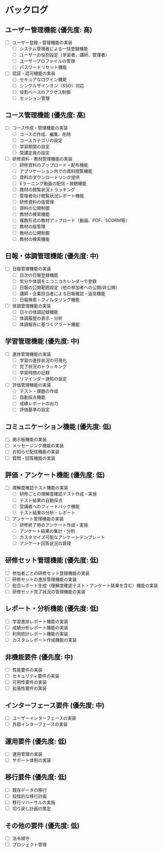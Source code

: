 # バックログ

## ユーザー管理機能 (優先度: 高)

- [ ] ユーザー登録・管理機能の実装
    - [ ] システム管理者による一括登録機能
    - [ ] ユーザーの役割設定（学習者、講師、管理者）
    - [ ] ユーザープロファイルの管理
    - [ ] パスワードリセット機能
- [ ] 認証・認可機能の実装
    - [ ] セキュアなログイン機能
    - [ ] シングルサインオン（SSO）対応
    - [ ] 役割ベースのアクセス制御
    - [ ] セッション管理

## コース管理機能 (優先度: 高)

- [ ] コース作成・管理機能の実装
    - [ ] コースの作成、編集、削除
    - [ ] コースカテゴリの設定
    - [ ] 学習期間の設定
    - [ ] 受講定員の設定
- [ ] 研修資料・教材管理機能の実装
    - [ ] 研修資料のアップロード・配布機能
    - [ ] アプリケーション内での資料閲覧機能
    - [ ] 資料のダウンロードリンク提供
    - [ ] Eラーニング動画の配信・視聴機能
    - [ ] 教材の閲覧状況トラッキング
    - [ ] 管理者向け閲覧状況レポート機能
    - [ ] 研修資料の版管理
    - [ ] 資料の公開制御
    - [ ] 教材の検索機能
    - [ ] 複数形式の教材アップロード（動画、PDF、SCORM等）
    - [ ] 教材の版管理
    - [ ] 教材の公開制御
    - [ ] 教材の検索機能

## 日報・体調管理機能 (優先度: 中)

- [ ] 日報管理機能の実装
    - [ ] 日次の日報登録機能
    - [ ] 気分や体調をニコニコカレンダーで登録
    - [ ] 日報の公開範囲設定（他の参加者への公開/非公開）
    - [ ] 講師・企業担当者による日報確認・返信機能
    - [ ] 日報検索・フィルタリング機能
- [ ] 体調管理機能の実装
    - [ ] 日々の体調記録機能
    - [ ] 体調履歴の表示・分析
    - [ ] 体調報告に基づくアラート機能

## 学習管理機能 (優先度: 中)

- [ ] 進捗管理機能の実装
    - [ ] 学習の進捗状況の可視化
    - [ ] 完了状況のトラッキング
    - [ ] 学習時間の記録
    - [ ] リマインダー通知の設定
- [ ] 評価管理機能の実装
    - [ ] テスト・課題の作成
    - [ ] 自動採点機能
    - [ ] 成績レポートの出力
    - [ ] 評価基準の設定

## コミュニケーション機能 (優先度: 低)

- [ ] 掲示板機能の実装
- [ ] メッセージング機能の実装
- [ ] お知らせ配信機能の実装
- [ ] 質問・回答機能の実装

## 評価・アンケート機能 (優先度: 低)

- [ ] 理解度確認テスト機能の実装
    - [ ] 研修ごとの理解度確認テスト作成・実施
    - [ ] テスト結果の自動採点
    - [ ] 受講者へのフィードバック機能
    - [ ] テスト結果の分析・レポート
- [ ] アンケート管理機能の実装
    - [ ] 研修終了時のアンケート作成・実施
    - [ ] アンケート結果の集計・分析
    - [ ] カスタマイズ可能なアンケートテンプレート
    - [ ] アンケート回答状況の管理

## 研修セット管理機能 (優先度: 低)

- [ ] 参加者ごとの研修セット登録機能の実装
- [ ] 研修セットの進捗管理機能の実装
- [ ] 総合レポート生成（理解度確認テスト・アンケート結果を含む）機能の実装
- [ ] 研修セット完了状況の管理機能の実装

## レポート・分析機能 (優先度: 低)

- [ ] 学習進捗レポート機能の実装
- [ ] 成績分析レポート機能の実装
- [ ] 利用統計レポート機能の実装
- [ ] カスタムレポート作成機能の実装

## 非機能要件 (優先度: 中)

- [ ] 性能要件の実装
- [ ] セキュリティ要件の実装
- [ ] 可用性要件の実装
- [ ] 拡張性要件の実装

## インターフェース要件 (優先度: 中)

- [ ] ユーザーインターフェースの実装
- [ ] 外部インターフェースの実装

## 運用要件 (優先度: 低)

- [ ] 運用管理の実装
- [ ] サポート体制の実装

## 移行要件 (優先度: 低)

- [ ] 既存データの移行
- [ ] 段階的な移行計画
- [ ] 移行リハーサルの実施
- [ ] 切り戻し計画の策定

## その他の要件 (優先度: 低)

- [ ] 法令順守
- [ ] プロジェクト管理

